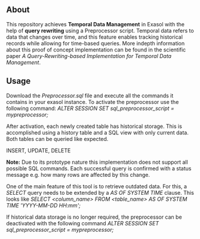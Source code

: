 ## About

This repository achieves **Temporal Data Management** in Exasol with the help of **query rewriting** using a Preprocessor script. Temporal data refers to data that changes over time, and this feature enables tracking historical records while allowing for time-based queries. More indepth information about this proof of concept implementation can be found in the scientific paper *A Query-Rewriting-based Implementation for Temporal Data Management*.

## Usage 

Download the *Preprocessor.sql* file and execute all the commands it contains in your exasol instance. To activate the preprocessor use the following command: *ALTER SESSION SET sql_preprocessor_script = mypreprocessor;*

After activation, each newly created table has historical storage. This is accomplished using a history table and a SQL view with only current data. Both tables can be queried like expected.

INSERT, UPDATE, DELETE

**Note:** Due to its prototype nature this implementation does not support all possible SQL commands. Each successful query is confirmed with a status message e.g. how many rows are affected by this change.

One of the main feature of this tool is to retrieve outdated data. For this, a *SELECT* query needs to be extended by a *AS OF SYSTEM TIME* clause. This looks like *SELECT <column_name> FROM <table_name> AS OF SYSTEM TIME 'YYYY-MM-DD HH:mm';*

If historical data storage is no longer required, the preprocessor can be deactivated with the following command *ALTER SESSION SET sql_preprocessor_script = mypreprocessor;*
